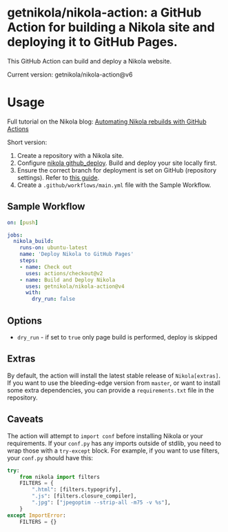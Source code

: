 # getnikola/nikola-action: a GitHub Action for building a Nikola site and deploying it to GitHub Pages.

This GitHub Action can build and deploy a Nikola website.

Current version: getnikola/nikola-action@v6

# Usage

Full tutorial on the Nikola blog: [Automating Nikola rebuilds with GitHub Actions](https://getnikola.com/blog/automating-nikola-rebuilds-with-github-actions.html)

Short version:

1. Create a repository with a Nikola site.
2. Configure [nikola github_deploy](https://getnikola.com/handbook.html#deploying-to-github). Build and deploy your site locally first.
3. Ensure the correct branch for deployment is set on GitHub (repository settings). Refer to [this guide](https://github.com/peaceiris/actions-gh-pages#%EF%B8%8F-first-deployment-with-github_token).
4. Create a `.github/workflows/main.yml` file with the Sample Workflow.

## Sample Workflow

```yml
on: [push]

jobs:
  nikola_build:
    runs-on: ubuntu-latest
    name: 'Deploy Nikola to GitHub Pages'
    steps:
    - name: Check out
      uses: actions/checkout@v2
    - name: Build and Deploy Nikola
      uses: getnikola/nikola-action@v4
      with:
        dry_run: false
```

## Options

- `dry_run` - if set to `true` only page build is performed, deploy is skipped

## Extras

By default, the action will install the latest stable release of `Nikola[extras]`. If you want to use the bleeding-edge version from `master`, or want to install some extra dependencies, you can provide a `requirements.txt` file in the repository.

## Caveats

The action will attempt to `import conf` before installing Nikola or your requirements. If your `conf.py` has any imports outside of stdlib, you need to wrap those with a `try-except` block. For example, if you want to use filters, your `conf.py` should have this:

```py
try:
    from nikola import filters
    FILTERS = {
        ".html": [filters.typogrify],
        ".js": [filters.closure_compiler],
        ".jpg": ["jpegoptim --strip-all -m75 -v %s"],
    }
except ImportError:
    FILTERS = {}
  ```
